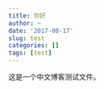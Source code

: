 ```yaml
---
title: 你好
author: ~
date: '2017-08-17'
slug: test
categories: []
tags: [test]
---
```


这是一个中文博客测试文件。